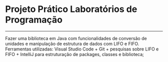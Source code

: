 <h1>Projeto Prático Laboratórios de Programação</h1>
<hr>

Fazer uma biblioteca em Java com funcionalidades de conversão de unidades e manipulação de estrutura de dados com LIFO e FIFO.
Ferramentas utilizadas:  Visual Studio Code + Git + pesquisas sobre LIFO e FIFO + IntelliJ para estruturação de packages, classes e biblioteca;

